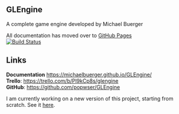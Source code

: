 ## GLEngine

A complete game engine developed by Michael Buerger

All documentation has moved over to [GitHub Pages](https://popwser.github.io/GLEngine/)  
[![Build Status](https://travis-ci.org/popwser/GLEngine.svg?branch=transfer1)](https://travis-ci.org/popwser/GLEngine)

## Links

**Documentation** <https://michaelbuerger.github.io/GLEngine/>  
**Trello**: <https://trello.com/b/Pl9kCp8s/glengine>  
**GitHub**: <https://github.com/popwser/GLEngine>

I am currently working on a new version of this project, starting from scratch. See it [here](https://github.com/michaelbuerger/Pyrex).
